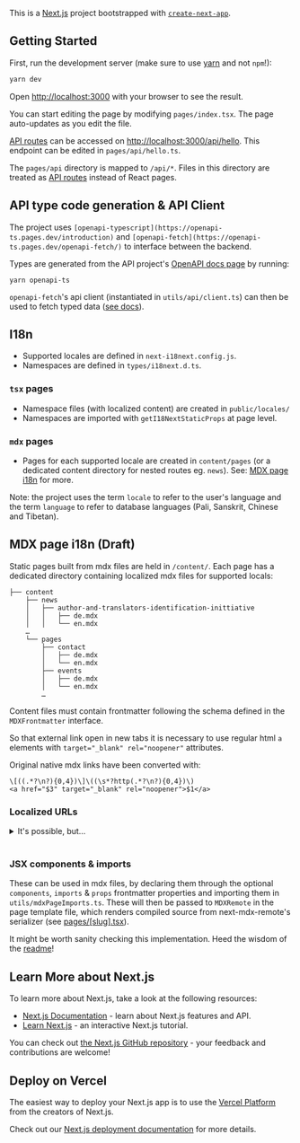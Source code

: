 This is a [Next.js](https://nextjs.org/) project bootstrapped with [`create-next-app`](https://github.com/vercel/next.js/tree/canary/packages/create-next-app).

## Getting Started

First, run the development server (make sure to use [yarn](https://classic.yarnpkg.com/en/docs/install#mac-stable) and not `npm`!):

```bash
yarn dev
```

Open [http://localhost:3000](http://localhost:3000) with your browser to see the result.

You can start editing the page by modifying `pages/index.tsx`. The page auto-updates as you edit the file.

[API routes](https://nextjs.org/docs/api-routes/introduction) can be accessed on [http://localhost:3000/api/hello](http://localhost:3000/api/hello). This endpoint can be edited in `pages/api/hello.ts`.

The `pages/api` directory is mapped to `/api/*`. Files in this directory are treated as [API routes](https://nextjs.org/docs/api-routes/introduction) instead of React pages.

## API type code generation & API Client

The project uses `[openapi-typescript](https://openapi-ts.pages.dev/introduction)` and `[openapi-fetch](https://openapi-ts.pages.dev/openapi-fetch/)` to interface between the backend.

Types are generated from the API project's [OpenAPI docs page](https://buddhanexus2.kc-tbts.uni-hamburg.de/api/docs#/) by running:

```
yarn openapi-ts
```

`openapi-fetch`'s api client (instantiated in `utils/api/client.ts`) can then be used to fetch typed data ([see docs](https://openapi-ts.pages.dev/openapi-fetch/)).


## I18n

- Supported locales are defined in `next-i18next.config.js`.
- Namespaces are defined in `types/i18next.d.ts`.

### `tsx` pages

- Namespace files (with localized content) are created in `public/locales/`
- Namespaces are imported with `getI18NextStaticProps` at page level.

### `mdx` pages

- Pages for each supported locale are created in `content/pages` (or a dedicated content directory for nested routes eg. `news`). See: [MDX page i18n](#mdx-page-i18n-draft) for more.

Note: the project uses the term `locale` to refer to the user's language and the term `language` to refer to database languages (Pali, Sanskrit, Chinese and Tibetan).

## MDX page i18n (Draft)

Static pages built from mdx files are held in `/content/`. Each page has a dedicated directory containing localized mdx files for supported locals:

```
├── content
    ├── news
    │   ├── author-and-translators-identification-inittiative
    │   │   ├── de.mdx
    │   │   └── en.mdx
    …
    └── pages
        ├── contact
        │   ├── de.mdx
        │   └── en.mdx
        ├── events
        │   ├── de.mdx
        │   └── en.mdx
        …
```

Content files must contain frontmatter following the schema defined in the `MDXFrontmatter` interface.

So that external link open in new tabs it is necessary to use regular html `a` elements with `target="_blank" rel="noopener"` attributes.

Original native mdx links have been converted with:

```
\[((.*?\n?){0,4})\]\((\s*?http(.*?\n?){0,4})\)
<a href="$3" target="_blank" rel="noopener">$1</a>
```

### Localized URLs

<details>
<summary>
It's possible, but… 
</summary>

…the initial implementation had more of a maintanence burden than ideal so was shelved at bbec5441a

Static page routes are defined in `/routes-i18n.ts` which handles URL localization.

When adding a new page / news post, entries for the page need to be added to both of the following objects:

- `rewrites` (used to render pages with localized URLs), and
- `routes` (used to creates localized hrefs for the Link component).

If a path contains characters not allowed in the [RFC3986](https://www.rfc-editor.org/rfc/rfc3986#section-2) spec (in short a character that isn't an [ASCII alphanumeric](https://oeis.org/wiki/ASCII#ASCII_alphanumeric_characters), `/`, `-`, `.`, `_`, or `~`) it must be percent-encoded which enables fully localized page paths:

```js
`/${encodeURIComponent("ཨོཾ་མུ་ནེ་མུ་ནེ་མ་ཧཱ་མུ་ན་ཡེ་སྭཱ་ཧཱ།")}`;
```

Within mdx files, external links can used the regular markdown link syntax. However internal links should use the `Link` component with the page directory name as a `route` prop value to enable i18n route handling. Eg:

```jsx
<Link route="/news">Nachrichten</Link>
```

For bonus points see:

- [What are valid URLs?](https://stackoverflow.com/a/36667242/7794529)
- [What is URL encoding or Percent Encoding?](https://www.urlencoder.io/)
- [WHATWG URL spec](https://url.spec.whatwg.org/)

</details>

<br>

### JSX components & imports

These can be used in mdx files, by declaring them through the optional `components`, `imports` & `props` frontmatter properties and importing them in `utils/mdxPageImports.ts`. These will then be passed to `MDXRemote` in the page template file, which renders compiled source from next-mdx-remote's serializer (see [pages/[slug].tsx](pages/[slug].tsx)).

It might be worth sanity checking this implementation. Heed the wisdom of the [readme](https://github.com/hashicorp/next-mdx-remote)!

## Learn More about Next.js

To learn more about Next.js, take a look at the following resources:

- [Next.js Documentation](https://nextjs.org/docs) - learn about Next.js features and API.
- [Learn Next.js](https://nextjs.org/learn) - an interactive Next.js tutorial.

You can check out [the Next.js GitHub repository](https://github.com/vercel/next.js/) - your feedback and contributions are welcome!

## Deploy on Vercel

The easiest way to deploy your Next.js app is to use the [Vercel Platform](https://vercel.com/new?utm_medium=default-template&filter=next.js&utm_source=create-next-app&utm_campaign=create-next-app-readme) from the creators of Next.js.

Check out our [Next.js deployment documentation](https://nextjs.org/docs/deployment) for more details.

```

```
